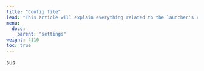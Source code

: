 ```yaml
---
title: "Config file"
lead: "This article will explain everything related to the launcher's configuration file"
menu:
  docs:
    parent: "settings"
weight: 4110
toc: true
---
```


sus
